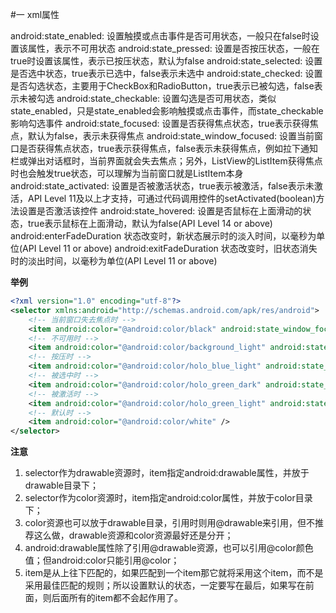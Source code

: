 #一 xml属性

android:state_enabled: 设置触摸或点击事件是否可用状态，一般只在false时设置该属性，表示不可用状态
android:state_pressed: 设置是否按压状态，一般在true时设置该属性，表示已按压状态，默认为false
android:state_selected: 设置是否选中状态，true表示已选中，false表示未选中
android:state_checked: 设置是否勾选状态，主要用于CheckBox和RadioButton，true表示已被勾选，false表示未被勾选
android:state_checkable: 设置勾选是否可用状态，类似state_enabled，只是state_enabled会影响触摸或点击事件，而state_checkable影响勾选事件
android:state_focused: 设置是否获得焦点状态，true表示获得焦点，默认为false，表示未获得焦点
android:state_window_focused: 设置当前窗口是否获得焦点状态，true表示获得焦点，false表示未获得焦点，例如拉下通知栏或弹出对话框时，当前界面就会失去焦点；另外，ListView的ListItem获得焦点时也会触发true状态，可以理解为当前窗口就是ListItem本身
android:state_activated: 设置是否被激活状态，true表示被激活，false表示未激活，API Level 11及以上才支持，可通过代码调用控件的setActivated(boolean)方法设置是否激活该控件
android:state_hovered: 设置是否鼠标在上面滑动的状态，true表示鼠标在上面滑动，默认为false(API Level 14 or above)
android:enterFadeDuration 状态改变时，新状态展示时的淡入时间，以毫秒为单位(API Level 11 or above)
android:exitFadeDuration 状态改变时，旧状态消失时的淡出时间，以毫秒为单位(API Level 11 or above)


**举例**

```xml
<?xml version="1.0" encoding="utf-8"?>
<selector xmlns:android="http://schemas.android.com/apk/res/android">
    <!-- 当前窗口失去焦点时 -->
    <item android:color="@android:color/black" android:state_window_focused="false" />
    <!-- 不可用时 -->
    <item android:color="@android:color/background_light" android:state_enabled="false" />
    <!-- 按压时 -->
    <item android:color="@android:color/holo_blue_light" android:state_pressed="true" />
    <!-- 被选中时 -->
    <item android:color="@android:color/holo_green_dark" android:state_selected="true" />
    <!-- 被激活时 -->
    <item android:color="@android:color/holo_green_light" android:state_activated="true" />
    <!-- 默认时 -->
    <item android:color="@android:color/white" />
</selector>
```

**注意**

1. selector作为drawable资源时，item指定android:drawable属性，并放于drawable目录下；
2. selector作为color资源时，item指定android:color属性，并放于color目录下；
3. color资源也可以放于drawable目录，引用时则用@drawable来引用，但不推荐这么做，drawable资源和color资源最好还是分开；
4. android:drawable属性除了引用@drawable资源，也可以引用@color颜色值；但android:color只能引用@color；
5. item是从上往下匹配的，如果匹配到一个item那它就将采用这个item，而不是采用最佳匹配的规则；所以设置默认的状态，一定要写在最后，如果写在前面，则后面所有的item都不会起作用了。
